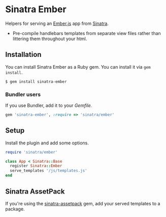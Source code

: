 # Sinatra Ember

Helpers for serving an [Ember.js][ember] app from [Sinatra][sinatra].

- Pre-compile handlebars templates from separate view files rather than littering them throughout your html.


## Installation

You can install Sinatra Ember as a Ruby gem. You can install it via `gem install`.

``` console
$ gem install sinatra-ember
```

### Bundler users

If you use Bundler, add it to your *Gemfile.*

``` ruby
gem 'sinatra-ember', :require => 'sinatra/ember'
```


## Setup

Install the plugin and add some options.

``` ruby
require 'sinatra/ember'

class App < Sinatra::Base
  register Sinatra::Ember
  serve_templates '/js/templates.js'
end
```

## Sinatra AssetPack

If you're using the [sinatra-assetpack][assetpack] gem, add your served templates to a package.


[assetpack]: https://github.com/rstacruz/sinatra-assetpack
[ember]: http://emberjs.com
[sinatra]: http://sinatrarb.com
